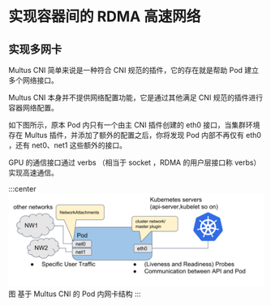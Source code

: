 # 实现容器间的 RDMA 高速网络

## 实现多网卡

Multus CNI 简单来说是一种符合 CNI 规范的插件，它的存在就是帮助 Pod 建立多个网络接口。

Multus CNI 本身并不提供网络配置功能，它是通过其他满足 CNI 规范的插件进行容器网络配置。

如下图所示，原本 Pod 内只有一个由主 CNI 插件创建的 eth0 接口，当集群环境存在 Multus 插件，并添加了额外的配置之后，你将发现 Pod 内部不再仅有 eth0 ，还有 net0、net1 这些额外的接口。

GPU 的通信接口通过 verbs （相当于 socket ，RDMA 的用户层接口称 verbs）实现高速通信。

:::center
  ![](../assets/multus-pod-image.svg)<br/>
  图 基于 Multus CNI 的 Pod 内网卡结构
:::

